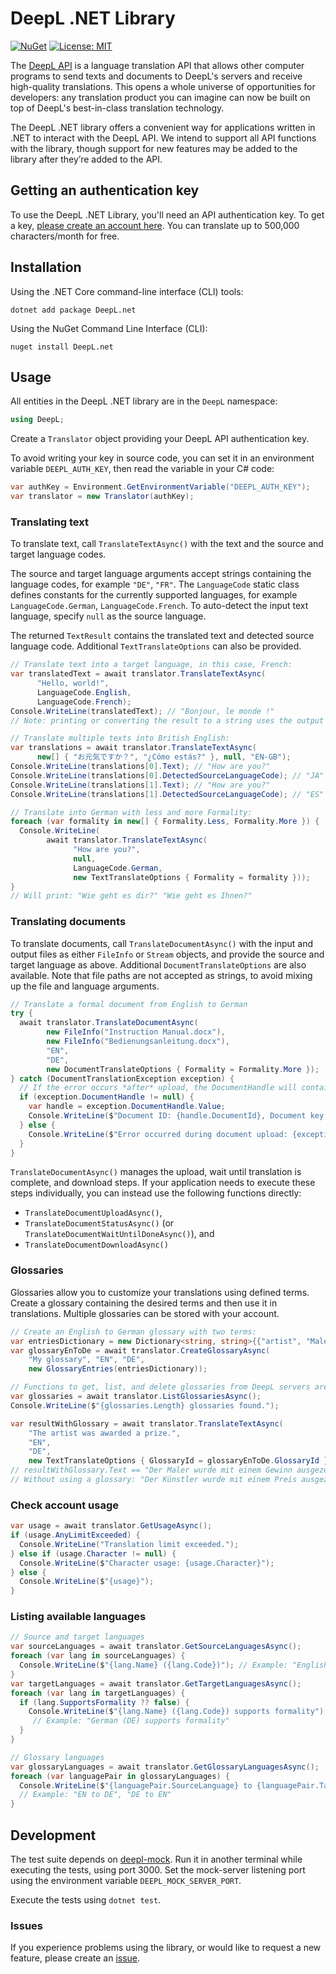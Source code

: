 # DeepL .NET Library

[![NuGet](https://img.shields.io/nuget/v/deepl.net.svg)](https://www.nuget.org/packages/DeepL.net/)
[![License: MIT](https://img.shields.io/badge/license-MIT-blueviolet.svg)](https://github.com/DeepLcom/deepl-dotnet/blob/main/LICENSE)

The [DeepL API](https://www.deepl.com/docs-api?utm_source=github&utm_medium=github-dotnet-readme) is a language
translation API that allows other computer programs to send texts and documents to DeepL's servers and receive
high-quality translations. This opens a whole universe of opportunities for developers: any translation product you can
imagine can now be built on top of DeepL's best-in-class translation technology.

The DeepL .NET library offers a convenient way for applications written in .NET to interact with the DeepL API. We
intend to support all API functions with the library, though support for new features may be added to the library after
they’re added to the API.

## Getting an authentication key

To use the DeepL .NET Library, you'll need an API authentication key. To get a key,
[please create an account here](https://www.deepl.com/pro?utm_source=github&utm_medium=github-dotnet-readme#developer).
You can translate up to 500,000 characters/month for free.

## Installation

Using the .NET Core command-line interface (CLI) tools:

```
dotnet add package DeepL.net
```

Using the NuGet Command Line Interface (CLI):

```
nuget install DeepL.net
```

## Usage

All entities in the DeepL .NET library are in the `DeepL` namespace:

```c#
using DeepL;
```

Create a `Translator` object providing your DeepL API authentication key.

To avoid writing your key in source code, you can set it in an environment variable `DEEPL_AUTH_KEY`, then read the
variable in your C# code:

```c#
var authKey = Environment.GetEnvironmentVariable("DEEPL_AUTH_KEY");
var translator = new Translator(authKey);
```

### Translating text

To translate text, call `TranslateTextAsync()` with the text and the source and target language codes.

The source and target language arguments accept strings containing the language codes, for example `"DE"`, `"FR"`.
The `LanguageCode` static class defines constants for the currently supported languages, for example
`LanguageCode.German`, `LanguageCode.French`. To auto-detect the input text language, specify `null` as the source
language.

The returned `TextResult` contains the translated text and detected source language code.
Additional `TextTranslateOptions` can also be provided.

```c#
// Translate text into a target language, in this case, French:
var translatedText = await translator.TranslateTextAsync(
      "Hello, world!",
      LanguageCode.English,
      LanguageCode.French);
Console.WriteLine(translatedText); // "Bonjour, le monde !"
// Note: printing or converting the result to a string uses the output text.

// Translate multiple texts into British English:
var translations = await translator.TranslateTextAsync(
      new[] { "お元気ですか？", "¿Cómo estás?" }, null, "EN-GB");
Console.WriteLine(translations[0].Text); // "How are you?"
Console.WriteLine(translations[0].DetectedSourceLanguageCode); // "JA"
Console.WriteLine(translations[1].Text); // "How are you?"
Console.WriteLine(translations[1].DetectedSourceLanguageCode); // "ES"

// Translate into German with less and more Formality:
foreach (var formality in new[] { Formality.Less, Formality.More }) {
  Console.WriteLine(
        await translator.TranslateTextAsync(
              "How are you?",
              null,
              LanguageCode.German,
              new TextTranslateOptions { Formality = formality }));
}
// Will print: "Wie geht es dir?" "Wie geht es Ihnen?"
```

### Translating documents

To translate documents, call `TranslateDocumentAsync()` with the input and output files as either `FileInfo` or `Stream`
objects, and provide the source and target language as above. Additional `DocumentTranslateOptions` are also available.
Note that file paths are not accepted as strings, to avoid mixing up the file and language arguments.

```c#
// Translate a formal document from English to German
try {
  await translator.TranslateDocumentAsync(
        new FileInfo("Instruction Manual.docx"),
        new FileInfo("Bedienungsanleitung.docx"),
        "EN",
        "DE",
        new DocumentTranslateOptions { Formality = Formality.More });
} catch (DocumentTranslationException exception) {
  // If the error occurs *after* upload, the DocumentHandle will contain the document ID and key
  if (exception.DocumentHandle != null) {
    var handle = exception.DocumentHandle.Value;
    Console.WriteLine($"Document ID: {handle.DocumentId}, Document key: {handle.DocumentKey}");
  } else {
    Console.WriteLine($"Error occurred during document upload: {exception.Message}");
  }
}
```

`TranslateDocumentAsync()` manages the upload, wait until translation is complete, and download steps. If your
application needs to execute these steps individually, you can instead use the following functions directly:

- `TranslateDocumentUploadAsync()`,
- `TranslateDocumentStatusAsync()` (or `TranslateDocumentWaitUntilDoneAsync()`), and
- `TranslateDocumentDownloadAsync()`

### Glossaries

Glossaries allow you to customize your translations using defined terms. Create a glossary containing the desired terms
and then use it in translations. Multiple glossaries can be stored with your account.

```c#
// Create an English to German glossary with two terms:
var entriesDictionary = new Dictionary<string, string>{{"artist", "Maler"}, {"prize", "Gewinn"}};
var glossaryEnToDe = await translator.CreateGlossaryAsync(
    "My glossary", "EN", "DE",
    new GlossaryEntries(entriesDictionary));

// Functions to get, list, and delete glossaries from DeepL servers are also provided
var glossaries = await translator.ListGlossariesAsync();
Console.WriteLine($"{glossaries.Length} glossaries found.");

var resultWithGlossary = await translator.TranslateTextAsync(
    "The artist was awarded a prize.",
    "EN",
    "DE",
    new TextTranslateOptions { GlossaryId = glossaryEnToDe.GlossaryId });
// resultWithGlossary.Text == "Der Maler wurde mit einem Gewinn ausgezeichnet."
// Without using a glossary: "Der Künstler wurde mit einem Preis ausgezeichnet."
```

### Check account usage

```c#
var usage = await translator.GetUsageAsync();
if (usage.AnyLimitExceeded) {
  Console.WriteLine("Translation limit exceeded.");
} else if (usage.Character != null) {
  Console.WriteLine($"Character usage: {usage.Character}");
} else {
  Console.WriteLine($"{usage}");
}
```

### Listing available languages

```c#
// Source and target languages
var sourceLanguages = await translator.GetSourceLanguagesAsync();
foreach (var lang in sourceLanguages) {
  Console.WriteLine($"{lang.Name} ({lang.Code})"); // Example: "English (EN)"
}
var targetLanguages = await translator.GetTargetLanguagesAsync();
foreach (var lang in targetLanguages) {
  if (lang.SupportsFormality ?? false) {
    Console.WriteLine($"{lang.Name} ({lang.Code}) supports formality");
     // Example: "German (DE) supports formality"
  }
}

// Glossary languages
var glossaryLanguages = await translator.GetGlossaryLanguagesAsync();
foreach (var languagePair in glossaryLanguages) {
  Console.WriteLine($"{languagePair.SourceLanguage} to {languagePair.TargetLanguage}");
  // Example: "EN to DE", "DE to EN"
}
```

## Development

The test suite depends on [deepl-mock](https://www.github.com/DeepLcom/deepl-mock). Run it in another terminal while
executing the tests, using port 3000. Set the mock-server listening port using the environment variable
`DEEPL_MOCK_SERVER_PORT`.

Execute the tests using `dotnet test`.

### Issues

If you experience problems using the library, or would like to request a new feature, please create an
[issue](https://www.github.com/DeepLcom/deepl-dotnet/issues).
